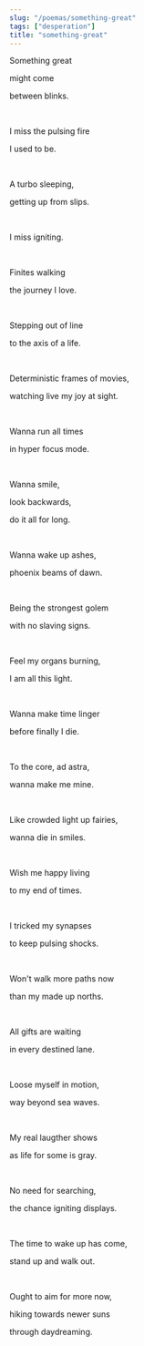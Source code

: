 ```yaml
---
slug: "/poemas/something-great"
tags: ["desperation"]
title: "something-great"
---
```

Something great

might come 

between blinks.

&nbsp;

I miss the pulsing fire 

I used to be.

&nbsp;

A turbo sleeping,

getting up from slips.

&nbsp;

I miss igniting.

&nbsp;

Finites walking

the journey I love.

&nbsp;

Stepping out of line

to the axis of a life.

&nbsp;

Deterministic frames of movies,

watching live my joy at sight.

&nbsp;

Wanna run all times

in hyper focus mode.

&nbsp;

Wanna smile, 

look backwards,

do it all for long.

&nbsp;

Wanna wake up ashes,

phoenix beams of dawn.

&nbsp;

Being the strongest golem

with no slaving signs.

&nbsp;

Feel my organs burning,

I am all this light.

&nbsp;

Wanna make time linger

before finally I die.

&nbsp;

To the core, ad astra,

wanna make me mine.

&nbsp;

Like crowded light up fairies,

wanna die in smiles.

&nbsp;

Wish me happy living

to my end of times.

&nbsp;

I tricked my synapses

to keep pulsing shocks.

&nbsp;

Won't walk more paths now

than my made up norths.

&nbsp;

All gifts are waiting

in every destined lane.

&nbsp;

Loose myself in motion,

way beyond sea waves.

&nbsp;

My real laugther shows

as life for some is gray.

&nbsp;

No need for searching,

the chance igniting displays.

&nbsp;

The time to wake up has come,

stand up and walk out.

&nbsp;

Ought to aim for more now,

hiking towards newer suns

through daydreaming.